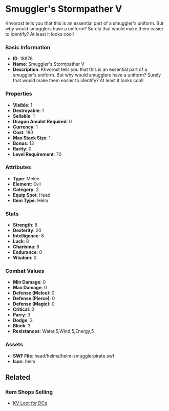 # Smuggler's Stormpather V

Khvorost tells you that this is an essential part of a smuggler's uniform. But why would smugglers have a uniform?  Surely that would make them easier to identify? At least it looks cool!

### Basic Information

- **ID**: 18876
- **Name**: Smuggler&#039;s Stormpather V
- **Description**: Khvorost tells you that this is an essential part of a smuggler&#039;s uniform. But why would smugglers have a uniform?  Surely that would make them easier to identify? At least it looks cool!

### Properties

- **Visible**: 1
- **Destroyable**: 1
- **Sellable**: 1
- **Dragon Amulet Required**: 0
- **Currency**: 1
- **Cost**: 180
- **Max Stack Size**: 1
- **Bonus**: 13
- **Rarity**: 0
- **Level Requirement**: 70

### Attributes

- **Type**: Melee
- **Element**: Evil
- **Category**: 2
- **Equip Spot**: Head
- **Item Type**: Helm

### Stats

- **Strength**: 8
- **Dexterity**: 20
- **Intelligence**: 8
- **Luck**: 8
- **Charisma**: 8
- **Endurance**: 0
- **Wisdom**: 0

### Combat Values

- **Min Damage**: 0
- **Max Damage**: 0
- **Defense (Melee)**: 0
- **Defense (Pierce)**: 0
- **Defense (Magic)**: 0
- **Critical**: 3
- **Parry**: 3
- **Dodge**: 3
- **Block**: 3
- **Resistances**: Water,5,Wind,5,Energy,5

### Assets

- **SWF File**: head/helms/helm-smugglerpirate.swf
- **Icon**: helm

## Related

### Item Shops Selling

- [KV Loot for DCs](../item-shops/629-kv-loot-for-dcs.md)

